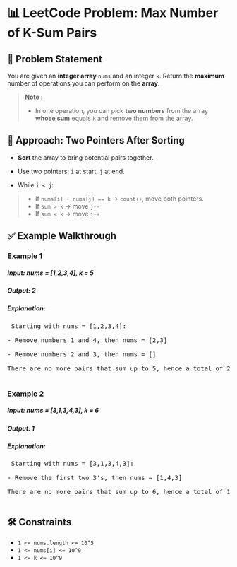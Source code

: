# 📊 LeetCode Problem: Max Number of K-Sum Pairs

## 🧩 Problem Statement

You are given an **integer array** `nums` and an integer `k`.
Return the **maximum** number of operations you can perform on the **array**.

> **Note :**
> - In one operation, you can pick **two numbers** from the array **whose sum** equals `k` and remove them from the array.



## 🧠 Approach: Two Pointers After Sorting

- **Sort** the array to bring potential pairs together.

- Use two pointers: `i` at start, `j` at end.

- While `i < j`:
> - If `nums[i] + nums[j] == k` → `count++`, move both pointers.
> - If `sum > k` → move `j--`
> - If `sum < k` → move `i++`



## ✅ Example Walkthrough

### Example 1

##### Input: nums = [1,2,3,4], k = 5
##### Output: 2

##### Explanation: 
<pre> Starting with nums = [1,2,3,4]:
  
- Remove numbers 1 and 4, then nums = [2,3] <br>
- Remove numbers 2 and 3, then nums = [] <br>
There are no more pairs that sum up to 5, hence a total of 2 operations.
  
</pre>

### Example 2

##### Input: nums = [3,1,3,4,3], k = 6
##### Output: 1

##### Explanation: 
<pre> Starting with nums = [3,1,3,4,3]:
  
- Remove the first two 3's, then nums = [1,4,3]<br>
There are no more pairs that sum up to 6, hence a total of 1 operation.
  
</pre>


## 🛠️ Constraints

- `1 <= nums.length <= 10^5`
- `1 <= nums[i] <= 10^9`
- `1 <= k <= 10^9`
